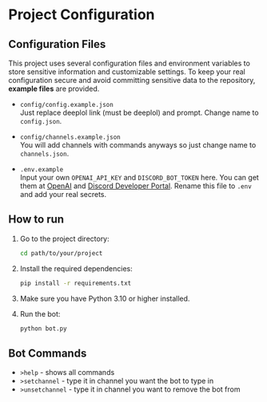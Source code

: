 # Project Configuration


## Configuration Files

This project uses several configuration files and environment variables to store sensitive information and customizable settings. To keep your real configuration secure and avoid committing sensitive data to the repository, **example files** are provided.


- `config/config.example.json`  
  Just replace deeplol link (must be deeplol) and prompt. Change name to `config.json`.  

- `config/channels.example.json`  
  You will add channels with commands anyways so just change name to `channels.json`.

- `.env.example`  
  Input your own `OPENAI_API_KEY` and `DISCORD_BOT_TOKEN` here. You can get them at [OpenAI](https://platform.openai.com/signup) and [Discord Developer Portal](https://discord.com/developers/applications).
  Rename this file to `.env` and add your real secrets.

## How to run

1. Go to the project directory:
   ```bash
   cd path/to/your/project
   ```

2. Install the required dependencies:
   ```bash
   pip install -r requirements.txt
   ```
   
3. Make sure you have Python 3.10 or higher installed.


4. Run the bot:
   ```bash
   python bot.py
   ```
   
## Bot Commands

- `>help` - shows all commands
- `>setchannel` - type it in channel you want the bot to type in
- `>unsetchannel` - type it in channel you want to remove the bot from